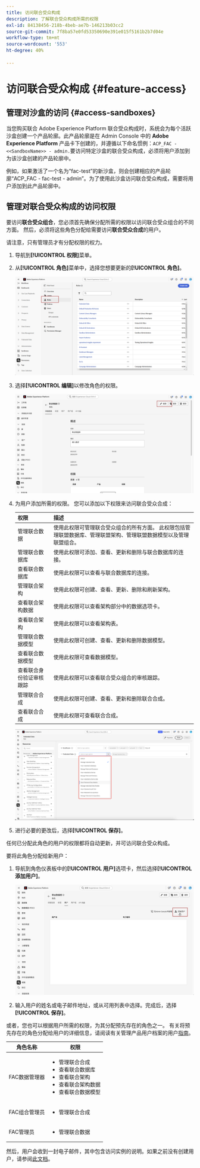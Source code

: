 ```yaml
---
title: 访问联合受众构成
description: 了解联合受众构成所需的权限
exl-id: 84138456-218b-4beb-ae7b-146213b03cc2
source-git-commit: 7f8ba57e0fd53350690e391e015f5161b2b7d04e
workflow-type: tm+mt
source-wordcount: '553'
ht-degree: 40%

---
```


# 访问联合受众构成 {#feature-access}

## 管理对沙盒的访问 {#access-sandboxes}

当您购买联合 Adobe Experience Platform 联合受众构成时，系统会为每个活跃沙盒创建一个产品轮廓。此产品轮廓是在 Admin Console 中的 **Adobe Experience Platform** 产品卡下创建的，并遵循以下命名惯例：`ACP_FAC - <<SandboxName>> - admin.`要访问特定沙盒的联合受众构成，必须将用户添加到为该沙盒创建的产品轮廓中。

例如，如果激活了一个名为“fac-test”的新沙盒，则会创建相应的产品轮廓“ACP_FAC - fac-test - admin”。为了使用此沙盒访问联合受众构成，需要将用户添加到此产品轮廓中。

## 管理对联合受众构成的访问权限

要访问&#x200B;**联合受众组合**，您必须首先确保分配所需的权限以访问联合受众组合的不同方面。 然后，必须将这些角色分配给需要访问&#x200B;**联合受众合成**&#x200B;的用户。

请注意，只有管理员才有分配权限的权力。

1. 导航到&#x200B;**[!UICONTROL 权限]**&#x200B;菜单。

1. 从&#x200B;**[!UICONTROL 角色]**&#x200B;菜单中，选择您想要更新的&#x200B;**[!UICONTROL 角色]**。

   ![](assets/access_fda_1.png)

1. 选择&#x200B;**[!UICONTROL 编辑]**&#x200B;以修改角色的权限。

   ![](assets/access_fda_2.png)

1. 为用户添加所需的权限。 您可以添加以下权限来访问联合受众合成：

   | 权限 | 描述 |
   | ---------- | ----------- |
   | 管理联合数据 | 使用此权限可管理联合受众组合的所有方面。 此权限包括管理联盟数据库、管理联盟架构、管理联盟数据模型以及管理联盟组合。 |
   | 管理联合数据库 | 使用此权限可添加、查看、更新和删除与联合数据库的连接。 |
   | 查看联合数据库 | 使用此权限可以查看与联合数据库的连接。 |
   | 管理联合架构 | 使用此权限可创建、查看、更新、删除和刷新架构。 |
   | 查看联合架构数据 | 使用此权限可以查看架构部分中的数据选项卡。 |
   | 查看联合架构 | 使用此权限可以查看架构表。 |
   | 管理联合数据模型 | 使用此权限可创建、查看、更新和删除数据模型。 |
   | 查看联合数据模型 | 使用此权限可查看数据模型。 |
   | 查看联合身份验证审核跟踪 | 使用此权限可以查看联合受众组合的审核跟踪。 |
   | 管理联合合成 | 使用此权限可创建、查看、更新和删除联合合成。 |
   | 查看联合合成 | 使用此权限可查看联合合成。 |

   ![](assets/permissions.png)

1. 进行必要的更改后，选择&#x200B;**[!UICONTROL 保存]**。

任何已分配此角色的用户的权限都将自动更新，并可访问联合受众构成。

要将此角色分配给新用户：

1. 导航到角色仪表板中的&#x200B;**[!UICONTROL 用户]**&#x200B;选项卡，然后选择&#x200B;**[!UICONTROL 添加用户]**。

   ![](assets/access_fda_4.png)

1. 输入用户的姓名或电子邮件地址，或从可用列表中选择。完成后，选择&#x200B;**[!UICONTROL 保存]**。

或者，您也可以根据用户所需的权限，为其分配预先存在的角色之一。 有关将预先存在的角色分配给用户的详细信息，请阅读有关管理产品用户档案的用户[指南](https://experienceleague.adobe.com/zh-hans/docs/experience-platform/access-control/ui/users)。

| 角色名称 | 权限 |
| --------- | ----------- |
| FAC数据管理器 | <ul><li>管理联合合成</li><li>查看联合数据库</li><li>查看联合架构</li><li>查看联合架构数据</li><li>查看联合数据模型</li></ul> |
| FAC组合管理员 | <ul><li>管理联合合成</li></ul> |
| FAC管理员 | <ul><li>管理联合数据</li></ul> |

然后，用户会收到一封电子邮件，其中包含访问实例的说明。如果之前没有创建用户，请参阅[此文档](https://experienceleague.adobe.com/zh-hans/docs/experience-platform/access-control/abac/permissions-ui/users)。
